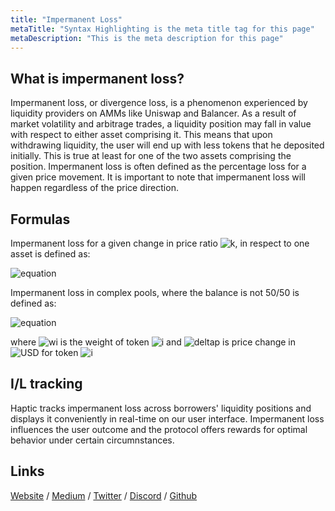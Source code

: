 ```yaml
---
title: "Impermanent Loss"
metaTitle: "Syntax Highlighting is the meta title tag for this page"
metaDescription: "This is the meta description for this page"
---
```


## What is impermanent loss?
Impermanent loss, or divergence loss, is a phenomenon experienced by liquidity providers on AMMs like Uniswap and Balancer. As a result of market volatility and arbitrage trades, a liquidity position may fall in value with respect to either asset comprising it. This means that upon withdrawing liquidity, the user will end up with less tokens that he deposited initially. This is true at least for one of the two assets comprising the position. Impermanent loss is often defined as the percentage loss for a given price movement. It is important to note that impermanent loss will happen regardless of the price direction.

## Formulas
Impermanent loss for a given change in price ratio ![k](https://render.githubusercontent.com/render/math?math=%7Bk%7D), in respect to one asset is defined as:

![equation](https://render.githubusercontent.com/render/math?math=IL_%7B(k)%7D%20%3D%20%5Cfrac%7B2%5Csqrt%7Bk%7D%7D%20%7B1%2Bk%7D%20-1%0A)

<!--- IL_{({\Delta}p^{\!i}_{\USD})} = \frac{\prod_{i}({\Delta}p^{\!i}_{\USD})^wi} {\sum_{i}({\Delta}p^{\!i}_{\USD}\times{wi})}-1
 --->

Impermanent loss in complex pools, where the balance is not 50/50 is defined as:

![equation](https://render.githubusercontent.com/render/math?math=IL_%7B(%7B%5CDelta%7Dp%5E%7B%5C!i%7D_%7B%5CUSD%7D)%7D%20%3D%20%5Cfrac%7B%5Cprod_%7Bi%7D(%7B%5CDelta%7Dp%5E%7B%5C!i%7D_%7B%5CUSD%7D)%5Ewi%7D%20%7B%5Csum_%7Bi%7D(%7B%5CDelta%7Dp%5E%7B%5C!i%7D_%7B%5CUSD%7D%5Ctimes%7Bwi%7D)%7D-1%0A)

where ![wi](https://render.githubusercontent.com/render/math?math=w_%7Bi%7D) is the weight of token ![i](https://render.githubusercontent.com/render/math?math=%7Bi%7D) and ![deltap](https://render.githubusercontent.com/render/math?math=%7B%5CDelta%7Dp%5E%7B%5C!i%7D_%7B%5CUSD%7D) is price change in ![USD](https://render.githubusercontent.com/render/math?math=%7BUSD%7D) for token ![i](https://render.githubusercontent.com/render/math?math=%7Bi%7D)

## I/L tracking

Haptic tracks impermanent loss across borrowers' liquidity positions and displays it conveniently in real-time on our user interface. Impermanent loss influences the user outcome and the protocol offers rewards for optimal behavior under certain circumnstances.
## Links

[Website](https://haptic.finance) / [Medium](https://hapticfinance.medium.com/) / [Twitter](https://twitter.com/hapticfinance/) / [Discord](https://twitter.com/hapticfinance/) / [Github](https://github.com/hapticfinance/)